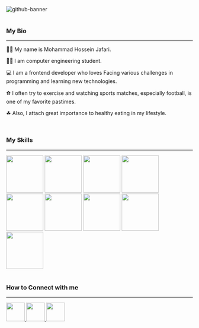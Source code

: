 <div>
  <img src="https://github.com/MHJ-10/MHJ-10/assets/113971487/c75170e2-a953-4f94-9db2-0f7f40ffa1b4" alt="github-banner" />
</div>
<br />
<div>
  <h3>My Bio</h3>
  <hr />
  <p>🙎‍♂️ My name is Mohammad Hossein Jafari.</p>
  <p>👨‍🎓 I am computer engineering student.</p>
  <p>💻 I am a frontend developer who loves Facing various challenges in programming and learning new technologies.</p>
  <p>⚽ I often try to exercise and watching sports matches, especially football, is one of my favorite pastimes.</p>
  <p>☘ Also, I attach great importance to healthy eating in my lifestyle.</p>
</div>
<br />
<div id="skills-container">
  <h3>My Skills</h3>
  <hr />
  <img src="https://cdn.jsdelivr.net/gh/devicons/devicon/icons/html5/html5-original-wordmark.svg" width="100" height="100" />
  <img src="https://cdn.jsdelivr.net/gh/devicons/devicon/icons/css3/css3-original-wordmark.svg" width="100" height="100" />
  <img src="https://cdn.jsdelivr.net/gh/devicons/devicon/icons/bootstrap/bootstrap-original.svg" width="100" height="100" />
  <img src="https://cdn.jsdelivr.net/gh/devicons/devicon/icons/tailwindcss/tailwindcss-plain.svg"  width="100" height="100" />
  <img src="https://cdn.jsdelivr.net/gh/devicons/devicon/icons/javascript/javascript-original.svg" width="100" height="100" />
  <img src="https://cdn.jsdelivr.net/gh/devicons/devicon/icons/typescript/typescript-original.svg" width="100" height="100" />
  <img src="https://cdn.jsdelivr.net/gh/devicons/devicon/icons/git/git-original.svg" width="100" height="100" />
  <img src="https://cdn.jsdelivr.net/gh/devicons/devicon/icons/react/react-original.svg" width="100" height="100" />
  <img src="https://cdn.jsdelivr.net/gh/devicons/devicon/icons/nextjs/nextjs-original.svg" width="100" height="100" />    
</div>
<br />
<div>
  <h3>How to Connect with me</h3>
  <hr />
  <a href="https://www.linkedin.com/in/mhj10/">
    <img src="https://cdn.jsdelivr.net/gh/devicons/devicon/icons/linkedin/linkedin-original.svg" width="50" height="50" />    
  </a>
   <a href="https://github.com/MHJ-10">
    <img src="https://cdn.jsdelivr.net/gh/devicons/devicon/icons/github/github-original.svg" width="50" height="50" />    
  </a
  <a href="https://stackoverflow.com/users/20019091/mohammad-hossein-jafari/">
    <img src="https://github-production-user-asset-6210df.s3.amazonaws.com/113971487/301489176-493f2dfe-2e7f-4e59-98a5-8595aeff5b29.png?X-Amz-Algorithm=AWS4-HMAC-SHA256&X-Amz- 
     Credential=AKIAVCODYLSA53PQK4ZA%2F20240201%2Fus-east-1%2Fs3%2Faws4_request&X-Amz-Date=20240201T113115Z&X-Amz-Expires=300&X-Amz- 
     Signature=6459e2b47c143e3a7dd03ff381bae6ce2a18b65cb43a17b539b020cd1673f1b9&X-Amz-SignedHeaders=host&actor_id=113971487&key_id=0&repo_id=538855414" width="50" height="50" />    
  </a>
</div>

<!--
**MHJ-10/MHJ-10** is a ✨ _special_ ✨ repository because its `README.md` (this file) appears on your GitHub profile.

Here are some ideas to get you started:

- 🔭 I’m currently working on ...
- 🌱 I’m currently learning ...
- 👯 I’m looking to collaborate on ...
- 🤔 I’m looking for help with ...
- 💬 Ask me about ...
- 📫 How to reach me: ...
- 😄 Pronouns: ...
- ⚡ Fun fact: ...
-->
